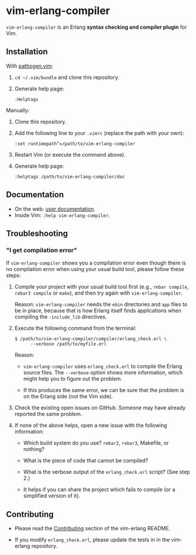 # vim-erlang-compiler

`vim-erlang-compiler` is an Erlang **syntax checking and compiler plugin** for
Vim.

## Installation

With [pathogen.vim](https://github.com/tpope/vim-pathogen):

1.  `cd ~/.vim/bundle` and clone this repository.

2.  Generate help page:

    ```
    :Helptags
    ```

Manually:

1.  Clone this repository.

2.  Add the following line to your `.vimrc` (replace the path with your own):

    ```
    :set runtimepath^=/path/to/vim-erlang-compiler
    ```

3.  Restart Vim (or execute the command above).

4.  Generate help page:

    ```
    :helptags /path/to/vim-erlang-compiler/doc
    ```

## Documentation

* On the web: [user documentation][doc].
* Inside Vim: `:help vim-erlang-compiler`.

## Troubleshooting

### "I get compilation error"

If `vim-erlang-compiler` shows you a compilation error even though there is no
compilation error when using your usual build tool, please follow these steps:

1.  Compile your project with your usual build tool first (e.g., `rebar
    compile`, `rebar3 compile` or `make`), and then try again with
    `vim-erlang-compiler`.

    Reason: `vim-erlang-compiler` needs the `ebin` directories and `app` files
    to be in place, because that is how Erlang itself finds applications when
    compiling the `-include_lib` directives.

2.  Execute the following command from the terminal:

    ```
    $ /path/to/vim-erlang-compiler/compiler/erlang_check.erl \
          --verbose /path/to/myfile.erl
    ```

    Reason:

    -   `vim-erlang-compiler` uses `erlang_check.erl` to compile the Erlang
        source files. The `--verbose` option shows more information, which might
        help you to figure out the problem.

    -   If this produces the same error, we can be sure that the problem is on
        the Erlang side (not the Vim side).

3.  Check the existing open issues on GitHub. Someone may have already reported
    the same problem.

4.  If none of the above helps, open a new issue with the following information:

    -   Which build system do you use? `rebar2`, `rebar3`, Makefile, or nothing?

    -   What is the piece of code that cannot be compiled?

    -   What is the verbose output of the `erlang_check.erl` script? (See
        step 2.)

    -   It helps if you can share the project which fails to compile (or a
        simplified version of it).

## Contributing

*   Please read the [Contributing][vim-erlang-contributing] section of the
    vim-erlang README.

*   If you modify `erlang_check.erl`, please update the tests in in the
    vim-erlang repository.

[doc]: https://github.com/vim-erlang/vim-erlang-compiler/blob/master/doc/vim-erlang-compiler.txt
[vim-erlang-contributing]: https://github.com/vim-erlang/vim-erlang#contributing
